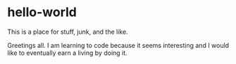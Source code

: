 # hello-world
This is a place for stuff, junk, and the like. 

Greetings all. I am learning to code because it seems interesting and I would like to eventually earn a living by doing it. 
